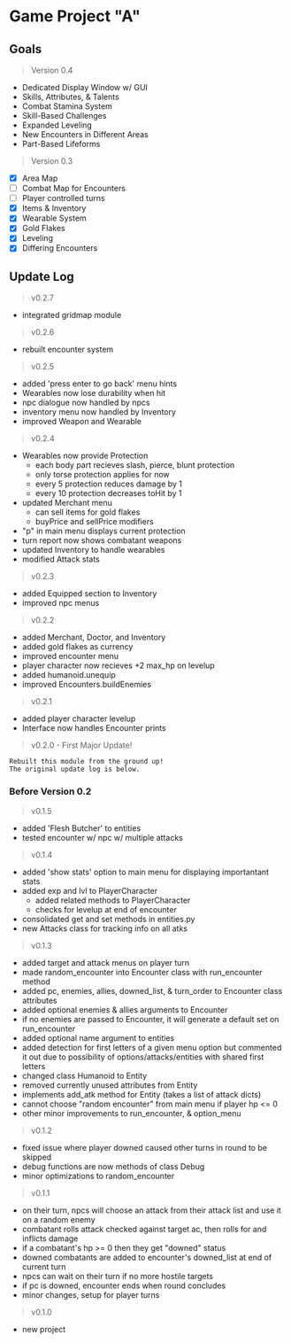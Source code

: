 # Game Project "A"

## Goals

> Version 0.4
- Dedicated Display Window w/ GUI
- Skills, Attributes, & Talents
- Combat Stamina System
- Skill-Based Challenges
- Expanded Leveling
- New Encounters in Different Areas
- Part-Based Lifeforms

> Version 0.3
- [x] Area Map
- [ ] Combat Map for Encounters
- [ ] Player controlled turns
- [x] Items & Inventory
- [x] Wearable System
- [x] Gold Flakes
- [x] Leveling
- [x] Differing Encounters

## Update Log

> v0.2.7
- integrated gridmap module

> v0.2.6
- rebuilt encounter system

> v0.2.5
- added 'press enter to go back' menu hints
- Wearables now lose durability when hit
- npc dialogue now handled by npcs
- inventory menu now handled by Inventory
- improved Weapon and Wearable

> v0.2.4
- Wearables now provide Protection
  - each body part recieves slash, pierce, blunt protection
  - only torse protection applies for now
  - every 5 protection reduces damage by 1
  - every 10 protection decreases toHit by 1
- updated Merchant menu
  - can sell items for gold flakes
  - buyPrice and sellPrice modifiers
- "p" in main menu displays current protection
- turn report now shows combatant weapons
- updated Inventory to handle wearables
- modified Attack stats

> v0.2.3
- added Equipped section to Inventory
- improved npc menus

> v0.2.2
- added Merchant, Doctor, and Inventory
- added gold flakes as currency
- improved encounter menu
- player character now recieves +2 max_hp on levelup
- added humanoid.unequip
- improved Encounters.buildEnemies

> v0.2.1
- added player character levelup
- Interface now handles Encounter prints

> v0.2.0 - First Major Update!
  
    Rebuilt this module from the ground up!
    The original update log is below.

### Before Version 0.2

> v0.1.5
- added 'Flesh Butcher' to entities
- tested encounter w/ npc w/ multiple attacks

> v0.1.4
- added 'show stats' option to main menu for displaying importantant stats
- added exp and lvl to PlayerCharacter
  - added related methods to PlayerCharacter
  - checks for levelup at end of encounter
- consolidated get and set methods in entities.py
- new Attacks class for tracking info on all atks

> v0.1.3
- added target and attack menus on player turn
- made random_encounter into Encounter class with run_encounter method
- added pc, enemies, allies, downed_list, & turn_order to Encounter class attributes
- added optional enemies & allies arguments to Encounter
- if no enemies are passed to Encounter, it will generate a default set on run_encounter
- added optional name argument to entities
- added detection for first letters of a given menu option but commented it out due to possibility of options/attacks/entities with shared first letters
- changed class Humanoid to Entity
- removed currently unused attributes from Entity
- implements add_atk method for Entity (takes a list of attack dicts)
- cannot choose "random encounter" from main menu if player hp <= 0
- other minor improvements to run_encounter, & option_menu

> v0.1.2
- fixed issue where player downed caused other turns in round to be skipped
- debug functions are now methods of class Debug
- minor optimizations to random_encounter

> v0.1.1
- on their turn, npcs will choose an attack from their attack list and use it on a random enemy
- combatant rolls attack checked against target ac, then rolls for and inflicts damage
- if a combatant's hp >= 0 then they get "downed" status
- downed combatants are added to encounter's downed_list at end of current turn
- npcs can wait on their turn if no more hostile targets
- if pc is downed, encounter ends when round concludes
- minor changes, setup for player turns

> v0.1.0
- new project
